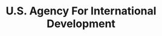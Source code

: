 ---
# This topic lives at
# https://digital.gov/topics/us-agency-for-international-development

slug: "us-agency-for-international-development"

# Topic Title
title: "U.S. Agency For International Development"

# description — keep it short and clear
summary: ""


# Weight
weight: 1

# For more information on managing topics,
# see https://github.com/GSA/digitalgov.gov/wiki
---